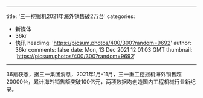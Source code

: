 
---
title: '三一挖掘机2021年海外销售破2万台'
categories: 
 - 新媒体
 - 36kr
 - 快讯
headimg: 'https://picsum.photos/400/300?random=9692'
author: 36kr
comments: false
date: Mon, 13 Dec 2021 12:01:03 GMT
thumbnail: 'https://picsum.photos/400/300?random=9692'
---

<div>   
36氪获悉，据三一集团消息，2021年1月-11月，三一重工挖掘机海外销售超20000台，累计海外销售额突破100亿元，两项数据均创造国内工程机械行业新纪录。  
</div>
            